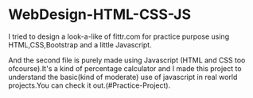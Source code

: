# WebDesign-HTML-CSS-JS
I tried to design a look-a-like of fittr.com for practice purpose using HTML,CSS,Bootstrap and a little Javascript.

And the second file is purely made using Javascript (HTML and CSS too ofcourse).It's a kind of percentage calculator and I made this project to understand the basic(kind of moderate) use of javascript in real world projects.You can check it out.(#Practice-Project).
